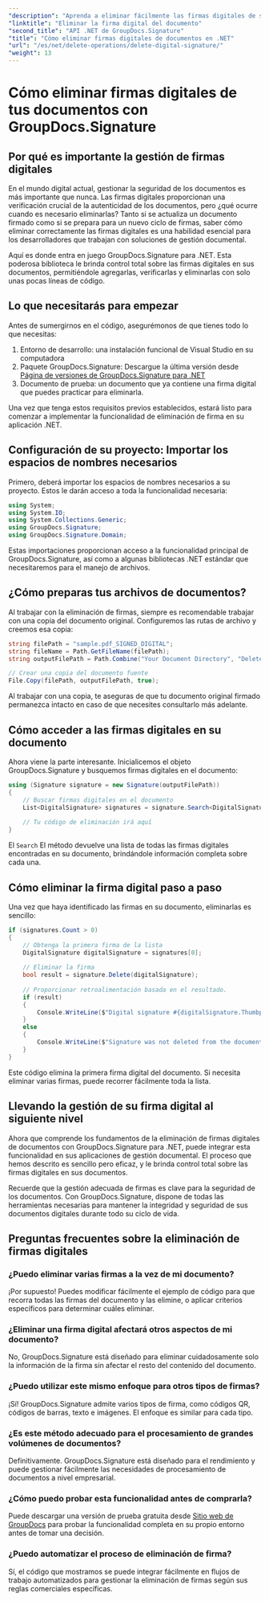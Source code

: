 ```yaml
---
"description": "Aprenda a eliminar fácilmente las firmas digitales de sus documentos con GroupDocs.Signature para .NET. Nuestra guía paso a paso le ayuda a mantener la seguridad de sus documentos sin esfuerzo."
"linktitle": "Eliminar la firma digital del documento"
"second_title": "API .NET de GroupDocs.Signature"
"title": "Cómo eliminar firmas digitales de documentos en .NET"
"url": "/es/net/delete-operations/delete-digital-signature/"
"weight": 13
---
```


# Cómo eliminar firmas digitales de tus documentos con GroupDocs.Signature

## Por qué es importante la gestión de firmas digitales

En el mundo digital actual, gestionar la seguridad de los documentos es más importante que nunca. Las firmas digitales proporcionan una verificación crucial de la autenticidad de los documentos, pero ¿qué ocurre cuando es necesario eliminarlas? Tanto si se actualiza un documento firmado como si se prepara para un nuevo ciclo de firmas, saber cómo eliminar correctamente las firmas digitales es una habilidad esencial para los desarrolladores que trabajan con soluciones de gestión documental.

Aquí es donde entra en juego GroupDocs.Signature para .NET. Esta poderosa biblioteca le brinda control total sobre las firmas digitales en sus documentos, permitiéndole agregarlas, verificarlas y eliminarlas con solo unas pocas líneas de código.

## Lo que necesitarás para empezar

Antes de sumergirnos en el código, asegurémonos de que tienes todo lo que necesitas:

1. Entorno de desarrollo: una instalación funcional de Visual Studio en su computadora
2. Paquete GroupDocs.Signature: Descargue la última versión desde [Página de versiones de GroupDocs.Signature para .NET](https://releases.groupdocs.com/signature/net/)
3. Documento de prueba: un documento que ya contiene una firma digital que puedes practicar para eliminarla.

Una vez que tenga estos requisitos previos establecidos, estará listo para comenzar a implementar la funcionalidad de eliminación de firma en su aplicación .NET.

## Configuración de su proyecto: Importar los espacios de nombres necesarios

Primero, deberá importar los espacios de nombres necesarios a su proyecto. Estos le darán acceso a toda la funcionalidad necesaria:

```csharp
using System;
using System.IO;
using System.Collections.Generic;
using GroupDocs.Signature;
using GroupDocs.Signature.Domain;
```

Estas importaciones proporcionan acceso a la funcionalidad principal de GroupDocs.Signature, así como a algunas bibliotecas .NET estándar que necesitaremos para el manejo de archivos.

## ¿Cómo preparas tus archivos de documentos?

Al trabajar con la eliminación de firmas, siempre es recomendable trabajar con una copia del documento original. Configuremos las rutas de archivo y creemos esa copia:

```csharp
string filePath = "sample.pdf_SIGNED_DIGITAL";
string fileName = Path.GetFileName(filePath);
string outputFilePath = Path.Combine("Your Document Directory", "DeleteDigital", fileName);

// Crear una copia del documento fuente
File.Copy(filePath, outputFilePath, true);
```

Al trabajar con una copia, te aseguras de que tu documento original firmado permanezca intacto en caso de que necesites consultarlo más adelante.

## Cómo acceder a las firmas digitales en su documento

Ahora viene la parte interesante. Inicialicemos el objeto GroupDocs.Signature y busquemos firmas digitales en el documento:

```csharp
using (Signature signature = new Signature(outputFilePath))
{
    // Buscar firmas digitales en el documento
    List<DigitalSignature> signatures = signature.Search<DigitalSignature>(SignatureType.Digital);
    
    // Tu código de eliminación irá aquí
}
```

El `Search` El método devuelve una lista de todas las firmas digitales encontradas en su documento, brindándole información completa sobre cada una.

## Cómo eliminar la firma digital paso a paso

Una vez que haya identificado las firmas en su documento, eliminarlas es sencillo:

```csharp
if (signatures.Count > 0)
{
    // Obtenga la primera firma de la lista
    DigitalSignature digitalSignature = signatures[0];
    
    // Eliminar la firma
    bool result = signature.Delete(digitalSignature);
    
    // Proporcionar retroalimentación basada en el resultado.
    if (result)
    {
        Console.WriteLine($"Digital signature #{digitalSignature.Thumbprint} from {digitalSignature.SignTime.ToShortDateString()} was deleted from document ['{fileName}'].");
    }
    else
    {
        Console.WriteLine($"Signature was not deleted from the document! Signature# {digitalSignature.Thumbprint} was not found!");
    }
}
```

Este código elimina la primera firma digital del documento. Si necesita eliminar varias firmas, puede recorrer fácilmente toda la lista.

## Llevando la gestión de su firma digital al siguiente nivel

Ahora que comprende los fundamentos de la eliminación de firmas digitales de documentos con GroupDocs.Signature para .NET, puede integrar esta funcionalidad en sus aplicaciones de gestión documental. El proceso que hemos descrito es sencillo pero eficaz, y le brinda control total sobre las firmas digitales en sus documentos.

Recuerde que la gestión adecuada de firmas es clave para la seguridad de los documentos. Con GroupDocs.Signature, dispone de todas las herramientas necesarias para mantener la integridad y seguridad de sus documentos digitales durante todo su ciclo de vida.

## Preguntas frecuentes sobre la eliminación de firmas digitales

### ¿Puedo eliminar varias firmas a la vez de mi documento?
¡Por supuesto! Puedes modificar fácilmente el ejemplo de código para que recorra todas las firmas del documento y las elimine, o aplicar criterios específicos para determinar cuáles eliminar.

### ¿Eliminar una firma digital afectará otros aspectos de mi documento?
No, GroupDocs.Signature está diseñado para eliminar cuidadosamente solo la información de la firma sin afectar el resto del contenido del documento.

### ¿Puedo utilizar este mismo enfoque para otros tipos de firmas?
¡Sí! GroupDocs.Signature admite varios tipos de firma, como códigos QR, códigos de barras, texto e imágenes. El enfoque es similar para cada tipo.

### ¿Es este método adecuado para el procesamiento de grandes volúmenes de documentos?
Definitivamente. GroupDocs.Signature está diseñado para el rendimiento y puede gestionar fácilmente las necesidades de procesamiento de documentos a nivel empresarial.

### ¿Cómo puedo probar esta funcionalidad antes de comprarla?
Puede descargar una versión de prueba gratuita desde [Sitio web de GroupDocs](https://releases.groupdocs.com/) para probar la funcionalidad completa en su propio entorno antes de tomar una decisión.

### ¿Puedo automatizar el proceso de eliminación de firma?
Sí, el código que mostramos se puede integrar fácilmente en flujos de trabajo automatizados para gestionar la eliminación de firmas según sus reglas comerciales específicas.